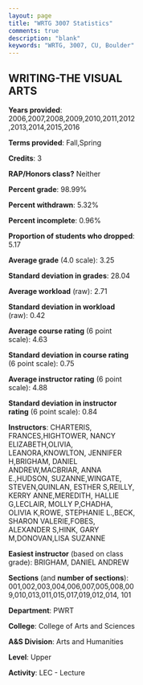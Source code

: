 ```yaml
---
layout: page
title: "WRTG 3007 Statistics"
comments: true
description: "blank"
keywords: "WRTG, 3007, CU, Boulder"
--- 
```

<head>
<script src="https://ajax.googleapis.com/ajax/libs/jquery/2.1.3/jquery.min.js"></script>
<script src="https://dl.dropboxusercontent.com/s/pc42nxpaw1ea4o9/highcharts.js?dl=0"></script>
<!-- <script src="../assets/js/highcharts.js"></script> -->
<style type="text/css">@font-face {
	font-family: "Bebas Neue";
	src: url(https://www.filehosting.org/file/details/544349/BebasNeue%20Regular.otf) format("opentype");
	}
	h1.Bebas { 
		font-family: "Bebas Neue", Verdana, Tahoma;
	}
</style>
</head>
<body>
	<div id="container" style="float: right; width: 45%; height: 88%; margin-left: 2.5%; margin-right: 2.5%;"></div>
	<script language="JavaScript">
		$(document).ready(function() {
		var chart = {type: 'column'};
		var title = {text: 'Grade Distribution'};
		var xAxis = {categories: ['A','B','C','D','F'],crosshair: true};
		var yAxis = {min: 0,title: {text: 'Percentage'}};
		var tooltip = {headerFormat: '<center><b><span style="font-size:20px">{point.key}</span></b></center>',
		               pointFormat: '<td style="padding:0"><b>{point.y:.1f}%</b></td>',
		               footerFormat: '</table>',shared: true,useHTML: true};
		var plotOptions = {column: {pointPadding: 0.0,borderWidth: 0}};  
		var credits = {enabled: false};var series= [{name: 'Percent',data: [45.69,43.08,7.35,1.16,2.72,]}];
		var json = {};
		json.chart = chart;
		json.title = title;
		json.tooltip = tooltip;
		json.xAxis = xAxis;
		json.yAxis = yAxis;  
		json.series = series;
		json.plotOptions = plotOptions;  
		json.credits = credits;
		$('#container').highcharts(json);
	});
	</script>
</body>
			   
## WRITING-THE VISUAL ARTS

**Years provided**: 2006,2007,2008,2009,2010,2011,2012,2013,2014,2015,2016

**Terms provided**: Fall,Spring

**Credits**: 3

**RAP/Honors class?** Neither

**Percent grade**: 98.99%

**Percent withdrawn**: 5.32%

**Percent incomplete**: 0.96%

**Proportion of students who dropped**: 5.17

**Average grade** (4.0 scale): 3.25

**Standard deviation in grades**: 28.04

**Average workload** (raw): 2.71

**Standard deviation in workload** (raw): 0.42

**Average course rating** (6 point scale): 4.63

**Standard deviation in course rating** (6 point scale): 0.75

**Average instructor rating** (6 point scale): 4.88

**Standard deviation in instructor rating** (6 point scale): 0.84

**Instructors**: CHARTERIS, FRANCES,HIGHTOWER, NANCY ELIZABETH,OLIVIA, LEANORA,KNOWLTON, JENNIFER H,BRIGHAM, DANIEL ANDREW,MACBRIAR, ANNA E.,HUDSON, SUZANNE,WINGATE, STEVEN,QUINLAN, ESTHER S,REILLY, KERRY ANNE,MEREDITH, HALLIE G,LECLAIR, MOLLY P,CHADHA, OLIVIA K,ROWE, STEPHANIE L.,BECK, SHARON VALERIE,FOBES, ALEXANDER S,HINK, GARY M,DONOVAN,LISA SUZANNE

**Easiest instructor** (based on class grade): BRIGHAM, DANIEL ANDREW

**Sections** (and **number of sections**): 001,002,003,004,006,007,005,008,009,010,013,011,015,017,019,012,014, 101

**Department**: PWRT

**College**: College of Arts and Sciences

**A&S Division**: Arts and Humanities

**Level**: Upper

**Activity**: LEC - Lecture